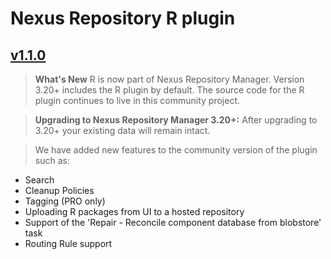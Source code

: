 # Nexus Repository R plugin

## [v1.1.0](https://github.com/sonatype-nexus-community/nexus-repository-r/blob/nexus-repository-r-1.1.0/README.md)

> **What's New** R is now part of Nexus Repository Manager. Version 3.20+ includes the R plugin by default. The source code for the R plugin continues to live in this community project.

> **Upgrading to Nexus Repository Manager 3.20+:** After upgrading to 3.20+ your existing data will remain intact.

> We have added new features to the community version of the plugin such as:

- Search
- Cleanup Policies
- Tagging (PRO only)
- Uploading R packages from UI to a hosted repository
- Support of the 'Repair - Reconcile component database from blobstore' task
- Routing Rule support